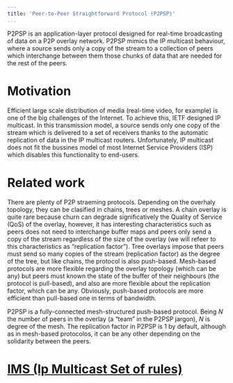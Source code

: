 ```yaml
---
title: 'Peer-to-Peer Straightforward Protocol (P2PSP)'
...
```


P2PSP is an application-layer protocol designed for real-time
broadcasting of data on a P2P overlay network. P2PSP mimics the IP
multicast behaviour, where a source sends only a copy of the stream to a
collection of peers which interchange between them those chunks of data
that are needed for the rest of the peers.

Motivation
==========

Efficient large scale distribution of media (real-time video, for
example) is one of the big challenges of the Internet. To achieve this,
IETF designed IP multicast. In this transmission model, a source sends
only one copy of the stream which is delivered to a set of receivers
thanks to the automatic replication of data in the IP multicast routers.
Unfortunately, IP multicast does not fit the bussines model of most
Internet Service Providers (ISP) which disables this functionality to
end-users.

Related work
============

There are plenty of P2P straeming protocols. Depending on the overhaly
topology, they can be clasified in chains, trees or meshes. A chain
overlay is quite rare because churn can degrade significatively the
Quality of Service (QoS) of the overlay, however, it has interesting
characteristics such as peers does not need to interchange buffer maps
and peers only send a copy of the stream regardless of the size of the
overlay (we will refeer to this characteristics as “replication
factor”). Tree overlays impose that peers must send so many copies of
the stream (replication factor) as the degree of the tree, but like
chains, the protocol is also push-based. Mesh-based protocols are more
flexible regarding the overlay topology (which can be any) but peers
must known the state of the buffer of their neighbours (the protocol is
pull-based), and also are more flexible about the replication factor,
which can be any. Obviously, push-based protocols are more efficient
than pull-based one in terms of bandwidth.

P2PSP is a fully-connected mesh-structured push-based protocol. Being
$N$ the number of peers in the overlay (a “team” in the P2PSP jargon),
$N$ is degree of the mesh. The replication factor in P2PSP is 1 by
default, although as in mesh-based protocolos, it can be any other
depending on the solidarity between the peers.

[IMS (Ip Multicast Set of rules)](IMS/README.md)
================================================

